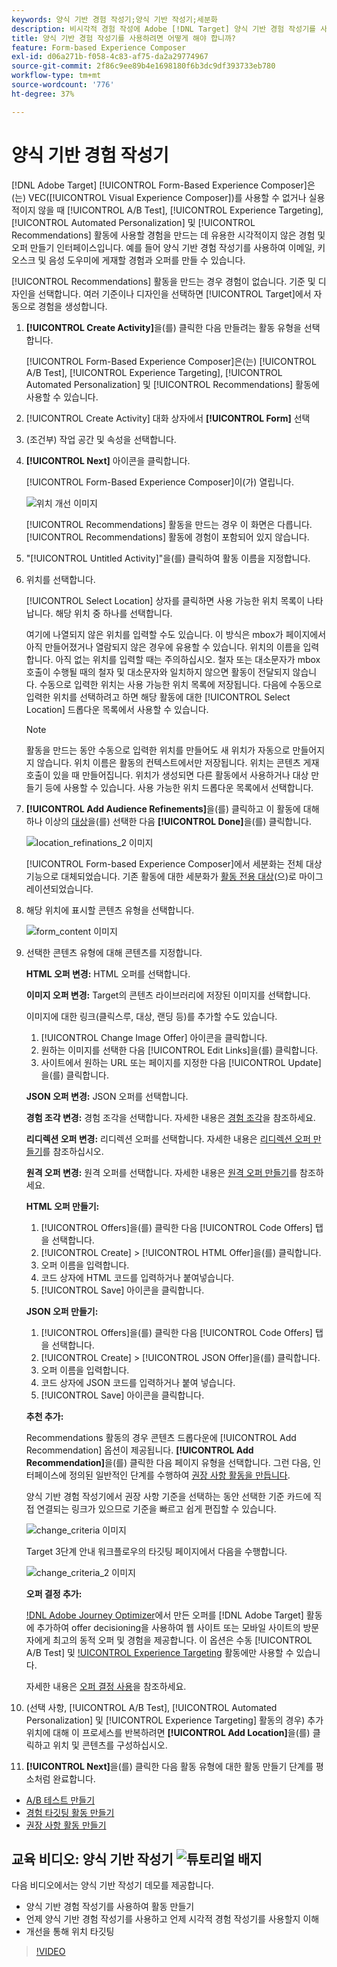 ```yaml
---
keywords: 양식 기반 경험 작성기;양식 기반 작성기;세분화
description: 비시각적 경험 작성에 Adobe [!DNL Target] 양식 기반 경험 작성기를 사용하는 방법을 알아봅니다. VEC를 사용할 수 없거나 실용적이지 않은 경우 이 작성기를 사용하십시오.
title: 양식 기반 경험 작성기를 사용하려면 어떻게 해야 합니까?
feature: Form-based Experience Composer
exl-id: d06a271b-f058-4c83-af75-da2a29774967
source-git-commit: 2f86c9ee89b4e1698180f6b3dc9df393733eb780
workflow-type: tm+mt
source-wordcount: '776'
ht-degree: 37%

---
```


# 양식 기반 경험 작성기

[!DNL Adobe Target] [!UICONTROL Form-Based Experience Composer]은(는) VEC([!UICONTROL Visual Experience Composer])를 사용할 수 없거나 실용적이지 않을 때 [!UICONTROL A/B Test], [!UICONTROL Experience Targeting], [!UICONTROL Automated Personalization] 및 [!UICONTROL Recommendations] 활동에 사용할 경험을 만드는 데 유용한 시각적이지 않은 경험 및 오퍼 만들기 인터페이스입니다. 예를 들어 양식 기반 경험 작성기를 사용하여 이메일, 키오스크 및 음성 도우미에 게재할 경험과 오퍼를 만들 수 있습니다.

[!UICONTROL Recommendations] 활동을 만드는 경우 경험이 없습니다. 기준 및 디자인을 선택합니다. 여러 기준이나 디자인을 선택하면 [!UICONTROL Target]에서 자동으로 경험을 생성합니다.

1. **[!UICONTROL Create Activity]**&#x200B;을(를) 클릭한 다음 만들려는 활동 유형을 선택합니다.

   [!UICONTROL Form-Based Experience Composer]은(는) [!UICONTROL A/B Test], [!UICONTROL Experience Targeting], [!UICONTROL Automated Personalization] 및 [!UICONTROL Recommendations] 활동에 사용할 수 있습니다.

1. [!UICONTROL Create Activity] 대화 상자에서 **[!UICONTROL Form]** 선택

1. (조건부) 작업 공간 및 속성을 선택합니다.

1. **[!UICONTROL Next]** 아이콘을 클릭합니다.

   [!UICONTROL Form-Based Experience Composer]이(가) 열립니다.

   ![위치 개선 이미지](assets/location_refinements.png)

   [!UICONTROL Recommendations] 활동을 만드는 경우 이 화면은 다릅니다. [!UICONTROL Recommendations] 활동에 경험이 포함되어 있지 않습니다.

1. &quot;[!UICONTROL Untitled Activity]&quot;을(를) 클릭하여 활동 이름을 지정합니다.
1. 위치를 선택합니다.

   [!UICONTROL Select Location] 상자를 클릭하면 사용 가능한 위치 목록이 나타납니다. 해당 위치 중 하나를 선택합니다.

   여기에 나열되지 않은 위치를 입력할 수도 있습니다. 이 방식은 mbox가 페이지에서 아직 만들어졌거나 열람되지 않은 경우에 유용할 수 있습니다. 위치의 이름을 입력합니다. 아직 없는 위치를 입력할 때는 주의하십시오. 철자 또는 대소문자가 mbox 호출이 수행될 때의 철자 및 대소문자와 일치하지 않으면 활동이 전달되지 않습니다. 수동으로 입력한 위치는 사용 가능한 위치 목록에 저장됩니다. 다음에 수동으로 입력한 위치를 선택하려고 하면 해당 활동에 대한 [!UICONTROL Select Location] 드롭다운 목록에서 사용할 수 있습니다.

   >[!NOTE]
   >
   >활동을 만드는 동안 수동으로 입력한 위치를 만들어도 새 위치가 자동으로 만들어지지 않습니다. 위치 이름은 활동의 컨텍스트에서만 저장됩니다. 위치는 콘텐츠 게재 호출이 있을 때 만들어집니다. 위치가 생성되면 다른 활동에서 사용하거나 대상 만들기 등에 사용할 수 있습니다. 사용 가능한 위치 드롭다운 목록에서 선택합니다.

1. **[!UICONTROL Add Audience Refinements]**&#x200B;을(를) 클릭하고 이 활동에 대해 하나 이상의 [대상](/help/main/c-target/target.md#concept_A782F8481A5041EBA75103CB26376522)을(를) 선택한 다음 **[!UICONTROL Done]**&#x200B;을(를) 클릭합니다.

   ![location_refinations_2 이미지](assets/location_refinements_2.png)

   [!UICONTROL Form-based Experience Composer]에서 세분화는 전체 대상 기능으로 대체되었습니다. 기존 활동에 대한 세분화가 [활동 전용 대상](/help/main/c-target/creating-activity-only-audience.md#concept_A6BADCF530ED4AE1852E677FEBE68483)(으)로 마이그레이션되었습니다.

1. 해당 위치에 표시할 콘텐츠 유형을 선택합니다.

   ![form_content 이미지](assets/form_content.png)

1. 선택한 콘텐츠 유형에 대해 콘텐츠를 지정합니다.

   **HTML 오퍼 변경:** HTML 오퍼를 선택합니다.

   **이미지 오퍼 변경:** Target의 콘텐츠 라이브러리에 저장된 이미지를 선택합니다.

   이미지에 대한 링크(클릭스루, 대상, 랜딩 등)를 추가할 수도 있습니다.

   1. [!UICONTROL Change Image Offer] 아이콘을 클릭합니다.
   1. 원하는 이미지를 선택한 다음 [!UICONTROL Edit Links]을(를) 클릭합니다.
   1. 사이트에서 원하는 URL 또는 페이지를 지정한 다음 [!UICONTROL Update]을(를) 클릭합니다.

   **JSON 오퍼 변경:** JSON 오퍼를 선택합니다.

   **경험 조각 변경:** 경험 조각을 선택합니다. 자세한 내용은 [경험 조각](/help/main/c-experiences/c-manage-content/aem-experience-fragments.md)을 참조하세요.

   **리디렉션 오퍼 변경:** 리디렉션 오퍼를 선택합니다. 자세한 내용은 [리디렉션 오퍼 만들기](/help/main/c-experiences/c-manage-content/offer-redirect.md)를 참조하십시오.

   **원격 오퍼 변경:** 원격 오퍼를 선택합니다. 자세한 내용은 [원격 오퍼 만들기](/help/main/c-experiences/c-manage-content/about-remote-offers.md)를 참조하세요.

   **HTML 오퍼 만들기:**

   1. [!UICONTROL Offers]을(를) 클릭한 다음 [!UICONTROL Code Offers] 탭을 선택합니다.
   1. [!UICONTROL Create] > [!UICONTROL HTML Offer]을(를) 클릭합니다.
   1. 오퍼 이름을 입력합니다.
   1. 코드 상자에 HTML 코드를 입력하거나 붙여넣습니다.
   1. [!UICONTROL Save] 아이콘을 클릭합니다.

   **JSON 오퍼 만들기:**

   1. [!UICONTROL Offers]을(를) 클릭한 다음 [!UICONTROL Code Offers] 탭을 선택합니다.
   1. [!UICONTROL Create] > [!UICONTROL JSON Offer]을(를) 클릭합니다.
   1. 오퍼 이름을 입력합니다.
   1. 코드 상자에 JSON 코드를 입력하거나 붙여 넣습니다.
   1. [!UICONTROL Save] 아이콘을 클릭합니다.

   **추천 추가:**

   Recommendations 활동의 경우 콘텐츠 드롭다운에 [!UICONTROL Add Recommendation] 옵션이 제공됩니다. **[!UICONTROL Add Recommendation]**&#x200B;을(를) 클릭한 다음 페이지 유형을 선택합니다. 그런 다음, 인터페이스에 정의된 일반적인 단계를 수행하여 [권장 사항 활동을 만듭니다](/help/main/c-recommendations/t-create-recs-activity/create-recs-activity.md).

   양식 기반 경험 작성기에서 권장 사항 기준을 선택하는 동안 선택한 기준 카드에 직접 연결되는 링크가 있으므로 기준을 빠르고 쉽게 편집할 수 있습니다.

   ![change_criteria 이미지](assets/change_criteria.png)

   Target 3단계 안내 워크플로우의 타깃팅 페이지에서 다음을 수행합니다.

   ![change_criteria_2 이미지](assets/change_criteria_2.png)

   **오퍼 결정 추가:**

   [!DNL Adobe Journey Optimizer](AJO)에서 만든 오퍼를 [!DNL Adobe Target] 활동에 추가하여 offer decisioning을 사용하여 웹 사이트 또는 모바일 사이트의 방문자에게 최고의 동적 오퍼 및 경험을 제공합니다. 이 옵션은 수동 [!UICONTROL A/B Test] 및 [!UICONTROL Experience Targeting](XT) 활동에만 사용할 수 있습니다.

   자세한 내용은 [오퍼 결정 사용](/help/main/c-integrating-target-with-mac/ajo/offer-decision.md)을 참조하세요.

1. (선택 사항, [!UICONTROL A/B Test], [!UICONTROL Automated Personalization] 및 [!UICONTROL Experience Targeting] 활동의 경우) 추가 위치에 대해 이 프로세스를 반복하려면 **[!UICONTROL Add Location]**&#x200B;을(를) 클릭하고 위치 및 콘텐츠를 구성하십시오.
1. **[!UICONTROL Next]**&#x200B;을(를) 클릭한 다음 활동 유형에 대한 활동 만들기 단계를 평소처럼 완료합니다.

* [A/B 테스트 만들기](/help/main/c-activities/t-test-ab/t-test-create-ab/test-create-ab.md)
* [경험 타깃팅 활동 만들기](/help/main/c-activities/t-experience-target/t-xt-create/xt-create.md#task_D6B3429AC31549E1A70EDF04B3DDC765)
* [권장 사항 활동 만들기](/help/main/c-recommendations/t-create-recs-activity/create-recs-activity.md#task_6874328773C64C44A73F0A130AD3F96F)

## 교육 비디오: 양식 기반 작성기 ![튜토리얼 배지](/help/main/assets/tutorial.png)

다음 비디오에서는 양식 기반 작성기 데모를 제공합니다.

* 양식 기반 경험 작성기를 사용하여 활동 만들기
* 언제 양식 기반 경험 작성기를 사용하고 언제 시각적 경험 작성기를 사용할지 이해
* 개선을 통해 위치 타깃팅

>[!VIDEO](https://video.tv.adobe.com/v/17390)

